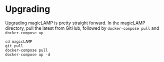 # Upgrading

Upgrading magicLAMP is pretty straight forward. In the magicLAMP directory,
pull the latest from GitHub, followed by ```docker-compose pull``` and ```docker-compose up```

```
cd magicLAMP
git pull
docker-compose pull
docker-compose up -d
```